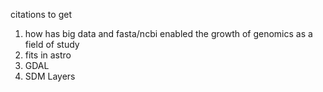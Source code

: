 citations to get


1. how has big data and fasta/ncbi enabled the growth of genomics as a field of study
2. fits in astro
3. GDAL
4. SDM Layers
